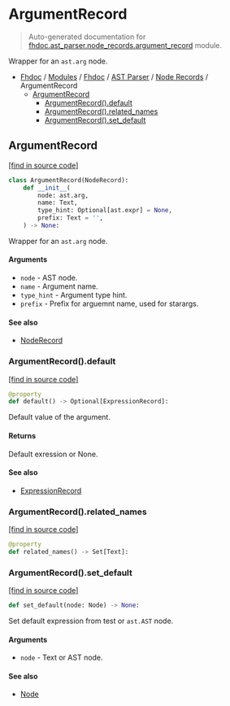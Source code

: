 # ArgumentRecord

> Auto-generated documentation for [fhdoc.ast_parser.node_records.argument_record](../../../../fhdoc/ast_parser/node_records/argument_record.py) module.

Wrapper for an `ast.arg` node.

- [Fhdoc](../../../README.md#fhdoc-index) / [Modules](../../../MODULES.md#modules) / [Fhdoc](../../index.md#fhdoc) / [AST Parser](../index.md#ast-parser) / [Node Records](index.md#node-records) / ArgumentRecord
    - [ArgumentRecord](#argumentrecord)
        - [ArgumentRecord().default](#argumentrecorddefault)
        - [ArgumentRecord().related_names](#argumentrecordrelated_names)
        - [ArgumentRecord().set_default](#argumentrecordset_default)

## ArgumentRecord

[[find in source code]](../../../../fhdoc/ast_parser/node_records/argument_record.py#L15)

```python
class ArgumentRecord(NodeRecord):
    def __init__(
        node: ast.arg,
        name: Text,
        type_hint: Optional[ast.expr] = None,
        prefix: Text = '',
    ) -> None:
```

Wrapper for an `ast.arg` node.

#### Arguments

- `node` - AST node.
- `name` - Argument name.
- `type_hint` - Argument type hint.
- `prefix` - Prefix for arguemnt name, used for starargs.

#### See also

- [NodeRecord](node_record.md#noderecord)

### ArgumentRecord().default

[[find in source code]](../../../../fhdoc/ast_parser/node_records/argument_record.py#L42)

```python
@property
def default() -> Optional[ExpressionRecord]:
```

Default value of the argument.

#### Returns

Default exression or None.

#### See also

- [ExpressionRecord](expression_record.md#expressionrecord)

### ArgumentRecord().related_names

[[find in source code]](../../../../fhdoc/ast_parser/node_records/argument_record.py#L66)

```python
@property
def related_names() -> Set[Text]:
```

### ArgumentRecord().set_default

[[find in source code]](../../../../fhdoc/ast_parser/node_records/argument_record.py#L53)

```python
def set_default(node: Node) -> None:
```

Set default expression from test or `ast.AST` node.

#### Arguments

- `node` - Text or AST node.

#### See also

- [Node](../type_defs.md#node)
